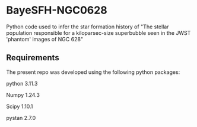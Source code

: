# BayeSFH-NGC0628
Python code used to infer the star formation history of "The stellar population responsible for a kiloparsec-size superbubble seen in the JWST 'phantom' images of NGC 628"


## Requirements

The present repo was developed using the following python packages:

python 3.11.3

Numpy 1.24.3

Scipy 1.10.1

pystan 2.7.0
